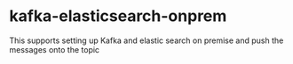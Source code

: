 # kafka-elasticsearch-onprem
This supports setting up Kafka and elastic search on premise and push the messages onto the topic
